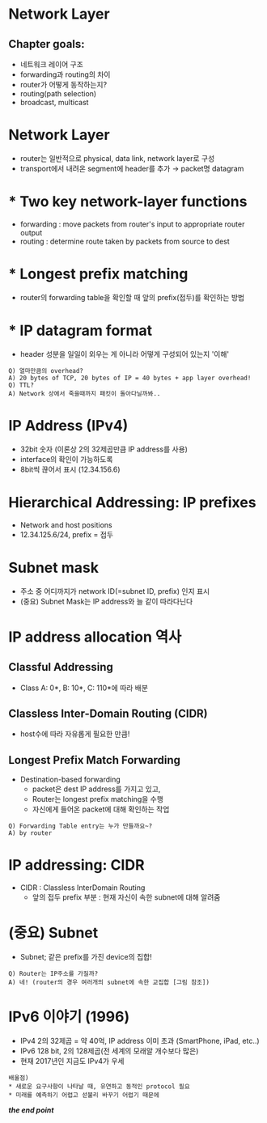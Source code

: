 # Network Layer  

## Chapter goals:
* 네트워크 레이어 구조    
* forwarding과 routing의 차이  
* router가 어떻게 동작하는지?  
* routing(path selection)  
* broadcast, multicast  

# Network Layer  
* router는 일반적으로 physical, data link, network layer로 구성  
* transport에서 내려온 segment에 header를 추가 → packet명 datagram  

# * Two key network-layer functions  
* forwarding : move packets from router's input to appropriate router output  
* routing : determine route taken by packets from source to dest  

# * Longest prefix matching  
* router의 forwarding table을 확인할 때 앞의 prefix(접두)를 확인하는 방법  

# * IP datagram format  
* header 성분을 일일이 외우는 게 아니라 어떻게 구성되어 있는지 '이해'  

~~~~
Q) 얼마만큼의 overhead?  
A) 20 bytes of TCP, 20 bytes of IP = 40 bytes + app layer overhead!  
Q) TTL?  
A) Network 상에서 죽을때까지 패킷이 돌아다닐까봐..  
~~~~  

# IP Address (IPv4)  
* 32bit 숫자 (이론상 2의 32제곱만큼 IP address를 사용)  
* interface의 확인이 가능하도록  
* 8bit씩 끊어서 표시 (12.34.156.6)  

# Hierarchical Addressing: IP prefixes  
* Network and host positions  
* 12.34.125.6/24, prefix = 접두  

# Subnet mask  
* 주소 중 어디까지가 network ID(=subnet ID, prefix) 인지 표시  
* (중요) Subnet Mask는 IP address와 늘 같이 따라다닌다  

# IP address allocation 역사  

## Classful Addressing  
* Class A: 0*, B: 10*, C: 110*에 따라 배분  

## Classless Inter-Domain Routing (CIDR)  
* host수에 따라 자유롭게 필요한 만큼!  

## Longest Prefix Match Forwarding  
* Destination-based forwarding  
  * packet은 dest IP address를 가지고 있고,  
  * Router는 longest prefix matching을 수행  
  * 자신에게 들어온 packet에 대해 확인하는 작업  

~~~~  
Q) Forwarding Table entry는 누가 만들까요~?  
A) by router  
~~~~  

# IP addressing: CIDR  
* CIDR : Classless InterDomain Routing  
  * 앞의 접두 prefix 부분 : 현재 자신이 속한 subnet에 대해 알려줌  

# (중요) Subnet  
* Subnet; 같은 prefix를 가진 device의 집합!  

~~~~
Q) Router는 IP주소를 가질까?  
A) 네! (router의 경우 여러개의 subnet에 속한 교집합 [그림 참조])  
~~~~  

# IPv6 이야기 (1996)
* IPv4 2의 32제곱 = 약 40억, IP address 이미 초과 (SmartPhone, iPad, etc..)  
* IPv6 128 bit, 2의 128제곱(전 세계의 모래알 개수보다 많은)  
* 현재 2017년인 지금도 IPv4가 우세  

~~~~  
배울점)  
* 새로운 요구사항이 나타날 때, 유연하고 동적인 protocol 필요  
* 미래를 예측하기 어렵고 섣불리 바꾸기 어렵기 때문에  
~~~~  

<b>*the end point*</b>  

